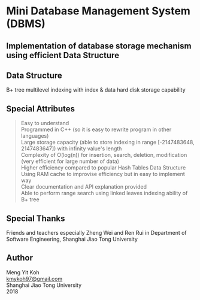 # Mini Database Management System (DBMS)  

## Implementation of <key-value> database storage mechanism using efficient Data Structure  

## Data Structure
B+ tree multilevel indexing with index & data hard disk storage capability  

## Special Attributes  
> Easy to understand  
> Programmed in C++ (so it is easy to rewrite program in other languages)  
> Large storage capacity (able to store indexing in range [-2147483648, 2147483647]) with infinity value's length  
> Complexity of O(log(n)) for insertion, search, deletion, modification (very efficient for large number of data)  
> Higher efficiency compared to popular Hash Tables Data Structure  
> Using RAM cache to improvise efficiency but in easy to implement way  
> Clear documentation and API explanation provided  
> Able to perform range search using linked leaves indexing ability of B+ tree  

## Special Thanks
Friends and teachers especially Zheng Wei and Ren Rui in Department of Software Engineering, Shanghai Jiao Tong University  

## Author  
Meng Yit Koh  
kmykoh97@gmail.com  
Shanghai Jiao Tong University  
2018  